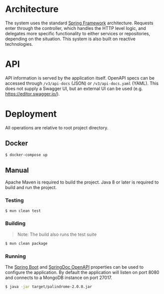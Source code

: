 # Architecture

The system uses the standard [Spring Framework](https://docs.spring.io/spring-framework/docs/current/reference/html/web-reactive.html#spring-webflux) architecture. Requests enter through the controller, which handles the HTTP level logic, and delegates more specific functionality to either services or repositories, depending on the situation. This system is also built on reactive technologies.

# API

API information is served by the application itself. OpenAPI specs can be accessed through `/v3/api-docs` (JSON) or `/v3/api-docs.yaml` (YAML). This does not supply a Swagger UI, but an external UI can be used (e.g. https://editor.swagger.io/).

# Deployment

All operations are relative to root project directory.

## Docker

```BASH
$ docker-compose up 
```

## Manual

Apache Maven is required to build the project. Java 8 or later is required to build and run the project.

### Testing

```BASH
$ mvn clean test
```

### Building

> Note: The build also runs the test suite

```BASH
$ mvn clean package
```

### Running

The [Spring Boot](https://docs.spring.io/spring-boot/docs/current/reference/html/appendix-application-properties.html#common-application-properties) and [SpringDoc OpenAPI](https://springdoc.org/#properties) properties can be used to configure the application. By default the application will listen on port 8080 and connects to a MongoDB instance on port 27017.

```BASH
$ java -jar target/palindrome-2.0.0.jar
```